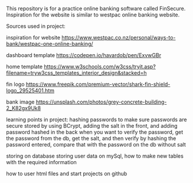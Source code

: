 This repository is for a practice online banking software called FinSecure. Inspiration for the website is similar to westpac online banking website.


Sources used in project:

inspiration for website
https://www.westpac.co.nz/personal/ways-to-bank/westpac-one-online-banking/

dashboard template
https://codepen.io/havardob/pen/ExvwGBr

home template
https://www.w3schools.com/w3css/tryit.asp?filename=tryw3css_templates_interior_design&stacked=h

fin logo
https://www.freepik.com/premium-vector/shark-fin-shield-logo_29525401.htm

bank image
https://unsplash.com/photos/grey-concrete-building-2_K82gx9Uk8






learning points in project:
hashing passwords to make sure passwords are secure
stored by using BCrypt, adding the salt in the front, and adding password hashed in the back
when you want to verify the password, get the password from the db, get the salt, and then verify
by hashing the password entered, compare that with the password on the db without salt

storing on database
storing user data on mySql, how to make new tables with the required information

how to user html files and start projects on github 
